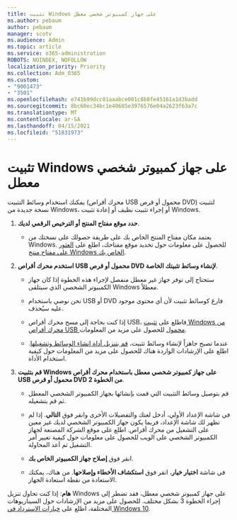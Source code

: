 ```yaml
---
title: تثبيت Windows على جهاز كمبيوتر شخصي معطل
ms.author: pebaum
author: pebaum
manager: scotv
ms.audience: Admin
ms.topic: article
ms.service: o365-administration
ROBOTS: NOINDEX, NOFOLLOW
localization_priority: Priority
ms.collection: Adm_O365
ms.custom:
- "9001473"
- "3501"
ms.openlocfilehash: e741b99dcc01aaabce001c8b8fe45161a1d3badd
ms.sourcegitcommit: 8bc60ec34bc1e40685e3976576e04a2623f63a7c
ms.translationtype: MT
ms.contentlocale: ar-SA
ms.lasthandoff: 04/15/2021
ms.locfileid: "51831973"
---
```

# <a name="install-windows-on-a-nonfunctional-pc"></a>تثبيت Windows على جهاز كمبيوتر شخصي معطل

يمكنك استخدام وسائط التثبيت (محرك أقراص USB محمول أو قرص DVD) لتثبيت نسخة جديدة من Windows، أو إجراء تثبيت نظيف أو إعادة تثبيت Windows.

1. **حدد موقع مفتاح المنتج أو الترخيص الرقمي لديك**.

    - يعتمد مكان مفتاح المنتج الخاص بك على طريقة حصولك على نسختك من Windows. للحصول على معلومات حول تحديد موقع مفتاحك، اطلع على [العثور على مفتاح منتج Windows الخاص بك](https://support.microsoft.com/help/10749/windows-10-find-product-key). 

2. **استخدم محرك أقراص USB محمول أو قرص DVD لإنشاء وسائط تثبيتك الخاصة**.

    - ستحتاج إلى توفر جهاز غير معطل منفصل لإجراء هذه الخطوة إذا كان جهاز الكمبيوتر الشخصي الذي سيتلقى Windows معطلاً.

    - نحن نوصي باستخدام USB أو DVD فارغ كوسائط تثبيت لأن أي محتوى موجود عليه سيُحذف.

    - إذا كنت بحاجة إلى مسح محرك أقراص USB، فاطلع على [تثبيت Windows من محرك أقراص USB محمول](https://docs.microsoft.com/windows-hardware/manufacture/desktop/install-windows-from-a-usb-flash-drive) للحصول على مزيد من المعلومات.

    - عندما تصبح جاهزاً لإنشاء وسائط تثبيت، [قم بتنزيل أداة إنشاء الوسائط وتشغيلها](https://www.microsoft.com/software-download/windows10). اطلع على الإرشادات الواردة هناك للحصول على مزيد من المعلومات حول كيفية استخدام الأداة.

3. **قم بتثبيت Windows على جهاز كمبيوتر شخصي معطل باستخدام محرك أقراص USB محمول أو قرص DVD من الخطوة 2**.

    - قم بتوصيل وسائط التثبيت التي قمت بإنشائها بجهاز الكمبيوتر الشخصي المعطل ثم قم بتشغيله.

    - في شاشة الإعداد الأولي، أدخل لغتك والتفضيلات الأخرى وانقر فوق **التالي**. إذا لم تظهر لك شاشة الإعداد، فربما يكون جهاز الكمبيوتر الشخصي لديك غير معين على التشغيل من محرك أقراص. اطلع على موقع الشركة المصنعة لجهاز الكمبيوتر الشخصي على الويب للحصول على معلومات حول كيفية تغيير أمر التشغيل ثم أعد المحاولة.

    - انقر فوق **إصلاح جهاز الكمبيوتر الخاص بك**.

    - في شاشة **اختيار خيار**، انقر فوق **استكشاف الأخطاء وإصلاحها**. من هناك، يمكنك الاستعادة من نقطة استعادة الجهاز.

**هام**: إذا كنت تحاول تنزيل Windows على جهاز كمبيوتر شخصي معطل، فقد تضطر إلى إجراء الخطوة 3 بشكل مختلف. للحصول على مزيد من الإرشادات حول السيناريوهات المختلفة، اطلع على [خيارات الاسترداد في Windows 10](https://support.microsoft.com/help/12415/windows-10-recovery-options).
